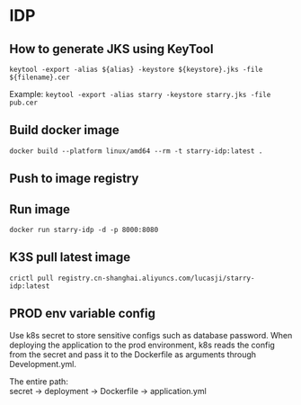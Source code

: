 # IDP

## How to generate JKS using KeyTool

`keytool -export -alias ${alias} -keystore ${keystore}.jks -file ${filename}.cer`

Example: `keytool -export -alias starry -keystore starry.jks -file pub.cer`

## Build docker image

`docker build --platform linux/amd64 --rm -t starry-idp:latest .`

## Push to image registry

## Run image

`docker run starry-idp -d -p 8000:8080`

## K3S pull latest image

`crictl pull registry.cn-shanghai.aliyuncs.com/lucasji/starry-idp:latest`

## PROD env variable config

Use k8s secret to store sensitive configs such as database password. When deploying the application
to the prod environment, k8s reads the config from the secret and pass it to the
Dockerfile as arguments through Development.yml.

The entire path:  
secret -> deployment -> Dockerfile -> application.yml

